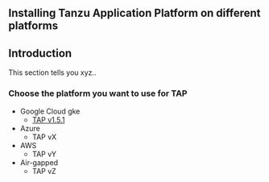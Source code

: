 ## Installing Tanzu Application Platform on different platforms

## Introduction
This section tells you xyz..

### Choose the platform you want to use for TAP

* Google Cloud gke
  - [TAP v1.5.1](/Day%201%20-%20Design%20buildup/TAP%20install/gke)
* Azure
  - TAP vX
* AWS
  - TAP vY
* Air-gapped
  - TAP vZ
